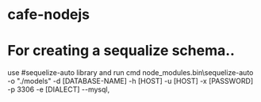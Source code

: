 # cafe-nodejs

# For creating a sequalize schema..
   use #sequelize-auto library and run cmd
   node_modules\.bin\sequelize-auto -o "./models" -d [DATABASE-NAME] -h [HOST] -u [HOST]  -x [PASSWORD] -p 3306 -e [DIALECT] --mysql,

